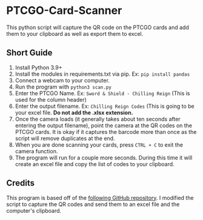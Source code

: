# PTCGO-Card-Scanner
This python script will capture the QR code on the PTCGO cards and add them to your clipboard as well as export them to excel.

## Short Guide
1. Install Python 3.9+
2. Install the modules in requirements.txt via pip.  Ex: `pip install pandas`
3. Connect a webcam to your computer.
4. Run the program with `python3 scan.py`
5. Enter the PTCGO Name.  Ex: `Sword & Shield - Chilling Reign` (This is used for the column header)
6. Enter the output filename.  Ex: `Chilling Reign Codes` (This is going to be your excel file.  **Do not add the .xlsx extension.**
7. Once the camera loads (it generally takes about ten seconds after entering the output filename), point the camera at the QR codes on the PTCGO cards.  It is okay if it captures the barcode more than once as the script will remove duplicates at the end.
8. When you are done scanning your cards, press `CTRL + C` to exit the camera function.
9. The program will run for a couple more seconds.  During this time it will create an excel file and copy the list of codes to your clipboard.

## Credits
This program is based off of the [following GitHub repository](https://github.com/pruthvi03/Barcode-And-Qrcode-Scanner).  I modified the script to capture the QR codes and send them to an excel file and the computer's clipboard.
